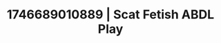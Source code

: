 ---
categories:
- AI-generated
- Raw connection
- Deep gaze
- Dark fantasy erotica
- Midnight surrender
- ASMR
- Flirty smirk
- Cosplay
image: /assets/images/1746689010889.jpg
layout: post
seo:
  description: Featured content with artistic ABDL Play, Scat Fetish. HD images available.
  keywords: ABDL Play, Scat Fetish
  og_image: /assets/images/1746689010889.jpg
  schema_type: VisualArtwork
tags:
- ABDL Play
- Scat Fetish
- '#1746689010889'
title: 1746689010889 | Scat Fetish ABDL Play
---